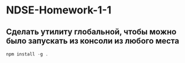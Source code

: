 # NDSE-Homework-1-1

## Сделать утилиту глобальной, чтобы можно было запускать из консоли из любого места

```javascript
npm install -g .
```
